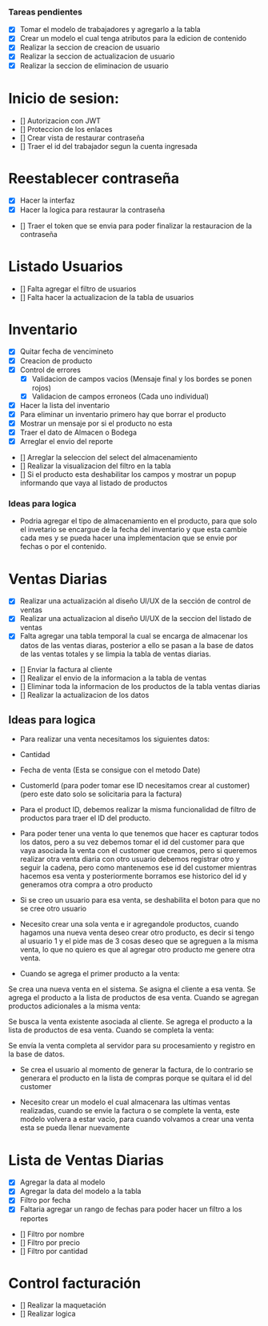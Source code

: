 ### Tareas pendientes
- [X] Tomar el modelo de trabajadores y agregarlo a la tabla
- [x] Crear un modelo el cual tenga atributos para la edicion de contenido 
- [x] Realizar la seccion de creacion de usuario
- [x] Realizar la seccion de actualizacion de usuario
- [x] Realizar la seccion de eliminacion de usuario

# Inicio de sesion:
- [] Autorizacion con JWT 
- [] Proteccion de los enlaces
- [] Crear vista de restaurar contraseña
- [] Traer el id del trabajador segun la cuenta ingresada

# Reestablecer contraseña
- [X] Hacer la interfaz
- [X] Hacer la logica para restaurar la contraseña
- [] Traer el token que se envia para poder finalizar la restauracion de la contraseña

# Listado Usuarios
- [] Falta agregar el filtro de usuarios
- [] Falta hacer la actualizacion de la tabla de usuarios

# Inventario
- [X] Quitar fecha de vencimineto
- [X] Creacion de producto
- [X] Control de errores
    - [X] Validacion de campos vacios (Mensaje final y los bordes se ponen rojos)
    - [X] Validacion de campos erroneos (Cada uno individual)
- [X] Hacer la lista del inventario
- [X] Para eliminar un inventario primero hay que borrar el producto
- [X] Mostrar un mensaje por si el producto no esta
- [X] Traer el dato de Almacen o Bodega
- [X] Arreglar el envio del reporte
- [] Arreglar la seleccion del select del almacenamiento
- [] Realizar la visualizacion del filtro en la tabla
- [] Si el producto esta deshabilitar los campos y mostrar un popup informando que vaya al listado de productos

### Ideas para logica 
- Podria agregar el tipo de almacenamiento en el producto, para que solo el invetario se encargue de la fecha del inventario y que esta cambie cada mes y se pueda hacer una implementacion que se envie por fechas o por el contenido.

# Ventas Diarias
- [X] Realizar una actualización al diseño UI/UX de la sección de control de ventas
- [X] Realizar una actualizacion al diseño UI/UX de la seccion del listado de ventas
- [X] Falta agregar una tabla temporal la cual se encarga de almacenar los datos de las ventas diaras, posterior a ello se pasan a la base de datos de las ventas totales y se limpia la tabla de ventas diarias.
- [] Enviar la factura al cliente
- [] Realizar el envio de la informacion a la tabla de ventas
- [] Eliminar toda la informacion de los productos de la tabla ventas diarias
- [] Realizar la actualizacion de los datos
 
## Ideas para logica 
- Para realizar una venta necesitamos los siguientes datos:
- Cantidad
- Fecha de venta (Esta se consigue con el metodo Date)
- CustomerId (para poder tomar ese ID necesitamos crear al customer) (pero este dato solo se solicitaria para la factura)
- Para el product ID, debemos realizar la misma funcionalidad de filtro de productos para traer el ID del producto.

- Para poder tener una venta lo que tenemos que hacer es capturar todos los datos, pero a su vez debemos tomar el id del customer para que vaya asociada la venta con el customer que creamos, pero si queremos realizar otra venta diaria con otro usuario debemos registrar otro y seguir la cadena, pero como mantenemos ese id del customer mientras hacemos esa venta y posteriormente borramos ese historico del id y generamos otra compra a otro producto

- Si se creo un usuario para esa venta, se deshabilita el boton para que no se cree otro usuario

- Necesito crear una sola venta e ir agregandole productos, cuando hagamos una nueva venta deseo crear otro producto, es decir si tengo al usuario 1 y el pide mas de 3 cosas deseo que se agreguen a la misma venta, lo que no quiero es que al agregar otro producto me genere otra venta.

- Cuando se agrega el primer producto a la venta:

Se crea una nueva venta en el sistema.
Se asigna el cliente a esa venta.
Se agrega el producto a la lista de productos de esa venta.
Cuando se agregan productos adicionales a la misma venta:

Se busca la venta existente asociada al cliente.
Se agrega el producto a la lista de productos de esa venta.
Cuando se completa la venta:

Se envía la venta completa al servidor para su procesamiento y registro en la base de datos.

- Se crea el usuario al momento de generar la factura, de lo contrario se generara el producto en la lista de compras porque se quitara el id del customer 

- Necesito crear un modelo el cual almacenara las ultimas ventas realizadas, cuando se envie la factura o se complete la venta, este modelo volvera a estar vacio, para cuando volvamos a crear una venta esta se pueda llenar nuevamente

# Lista de Ventas Diarias

- [X] Agregar la data al modelo
- [X] Agregar la data del modelo a la tabla
- [X] Filtro por fecha
- [X] Faltaria agregar un rango de fechas para poder hacer un filtro a los reportes
- [] Filtro por nombre
- [] Filtro por precio
- [] Filtro por cantidad

# Control facturación
- [] Realizar la maquetación 
- [] Realizar logica



